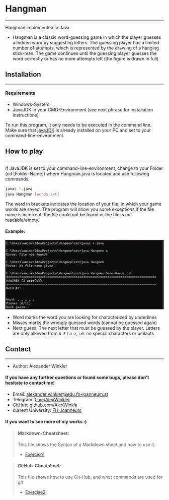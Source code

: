 # Hangman
***
Hangman implemented in Java

+ Hangman is a classic word-guessing game in which the player guesses a hidden word by suggesting letters. 
The guessing player has a limited number of attempts, which is represented by the drawing of a hanging stick-man.
The game continues until the guessing player guesses the word correctly or has no more attempts left 
(the figure is drawn in full)


## Installation
***

#### Requirements

- Windows-System
- JavaJDK in your CMD-Environment (see next phrase for installation instructions)

To run this program, it only needs to be executed in the command line. Make sure that [javaJDK](https://www.oracle.com/java/technologies/downloads/)
is already installed on your PC and set to your command-line-environment.


## How to play
***
If JavaJDK is set to your command-line-environment, change to your Folder (cd [Folder-Name]) where Hangman.java
is located and use following commands:

```bash
javac *.java
java Hangman [Words.txt]
```
The word in brackets indicates the location of your file, in which your game words are saved.
The program will show you some exceptions if the file name is incorrect, the file
could not be found or the file is not readable/empty.

#### Example:
![Example](./resources/images/ex1_1.jpg)

- Word marks the word you are looking for characterized by underlines
- Misses marks the wrongly guessed words (cannot be guessed again)
- Next guess: The next letter that must be guessed by the player. Letters are only allowed from ```A-Z``` / ```a-z```, 
i.e. no special characters or umlauts


## Contact
***
- Author: Alexander Winkler

#### If you have any further questions or found some bugs, please don't hesitate to contact me!

- Email: [alexander.winkler@edu.fh-joanneum.at](mailto:alexander.winkler@edu.fh-joanneum.at)
- Telegram: [t.me/AlexWinkler](t.me/AlexWinkler)
- GitHub: [github.com/AlexWinkla](https://github.com/AlexWinkla)
- current University: [FH Joanneum](https://www.fh-joanneum.at)


#### If you want to see more of my works :)


> #### Markdown-Cheatsheet:
> This file shows the Syntax of a Markdown sheet and how to use it.
> * [Exercise1](./exercise1.md)


> #### GitHub-Cheatsheet:
> This file shows how to use Git-Hub, and what commands are used for git
> * [Exercise2](exercise2.md)